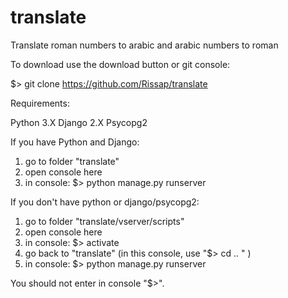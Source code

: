 # translate
Translate roman numbers to arabic and arabic numbers to roman

To download use the download button or git console:

$> git clone https://github.com/Rissap/translate

Requirements:

Python 3.X
Django 2.X
Psycopg2

If you have Python and Django:

1) go to folder "translate"
2) open console here
3) in console:
     $> python manage.py runserver

If you don't have python or django/psycopg2:

1) go to folder "translate/vserver/scripts"
2) open console here
3) in console:
     $> activate
4) go back to "translate" (in this console, use "$> cd .. " )
5) in console:
     $> python manage.py runserver
     
You should not enter in console "$>".
